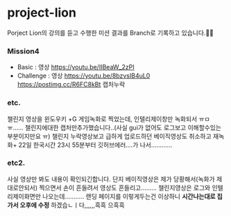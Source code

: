 # project-lion

Porject Lion의 강의를 듣고 수행한 미션 결과를 Branch로 기록하고 있습니다.🙋‍♀️


### Mission4
- Basic : 영상 https://youtu.be/IIBeaW_2zPI
- Challenge : 영상 https://youtu.be/8bzvsIB4uL0
https://postimg.cc/R6FC8kBt
캡처누락

### etc.
챌린지 영상을 윈도우키 +G 게임녹화로 찍었는데, 인텔리제이창만 녹화되서 ㅠㅁㅠ...... 챌린지에대한 캡처만추가했습니다..(사실 gui가 없어도 로그보고 이해할수있는부분이지만요 ㅠ)
챌린지 누락영상보고 급하게 업로드하던 베이직영상도 취소하고 재녹화+ 22일 한국시간 23시 55분부터 깃허브에러....가 나서............
### etc2.
사실 영상만 봐도 내용이 확인되긴합니다. 단지 베이직영상은 제가 당황해서(녹화가 제대로안되서) 찍으면서 손이 흔들려서 영상도 흔들리고......... 챌린지영상은 로그와 인텔리제이화면만 나오는데........... 랜딩 페이지를 이렇게두는건 이상하니 **시간나는대로 집가서 오후에 수정** 하겠습ㄴㅣ다,,,,,,흑흑 으흑흑 
